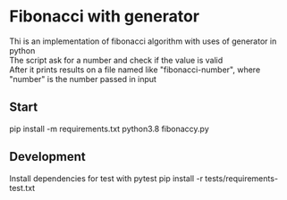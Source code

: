 # Fibonacci with generator  

Thi is an implementation of fibonacci algorithm with uses of generator in python  
The script ask for a number and check if the value is valid  
After it prints results on a file named like "fibonacci-number", where "number" is the number passed in input  

## Start  

pip install -m requirements.txt
python3.8 fibonaccy.py  

## Development  

Install dependencies for test with pytest
pip install -r tests/requirements-test.txt  
